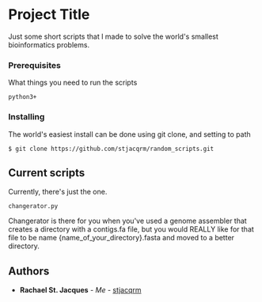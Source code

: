 # Project Title

Just some short scripts that I made to solve the world's smallest bioinformatics problems.

### Prerequisites

What things you need to run the scripts

```
python3+
```

### Installing

The world's easiest install can be done using git clone, and setting to path

```
$ git clone https://github.com/stjacqrm/random_scripts.git
```

## Current scripts

Currently, there's just the one.

```
changerator.py
```
Changerator is there for you when you've used a genome assembler that creates a directory with a contigs.fa file, but you would REALLY like for that file to be name {name_of_your_directory}.fasta and moved to a better directory.


## Authors

* **Rachael St. Jacques** - *Me* - [stjacqrm](https://github.com/stjacqrm)
